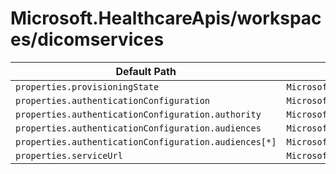 # Microsoft.HealthcareApis/workspaces/dicomservices

| Default Path | Alias |
|---|---|
| `properties.provisioningState` | `Microsoft.HealthcareApis/workspaces/dicomservices/provisioningState` |
| `properties.authenticationConfiguration` | `Microsoft.HealthcareApis/workspaces/dicomservices/authenticationConfiguration` |
| `properties.authenticationConfiguration.authority` | `Microsoft.HealthcareApis/workspaces/dicomservices/authenticationConfiguration.authority` |
| `properties.authenticationConfiguration.audiences` | `Microsoft.HealthcareApis/workspaces/dicomservices/authenticationConfiguration.audiences` |
| `properties.authenticationConfiguration.audiences[*]` | `Microsoft.HealthcareApis/workspaces/dicomservices/authenticationConfiguration.audiences[*]` |
| `properties.serviceUrl` | `Microsoft.HealthcareApis/workspaces/dicomservices/serviceUrl` |

